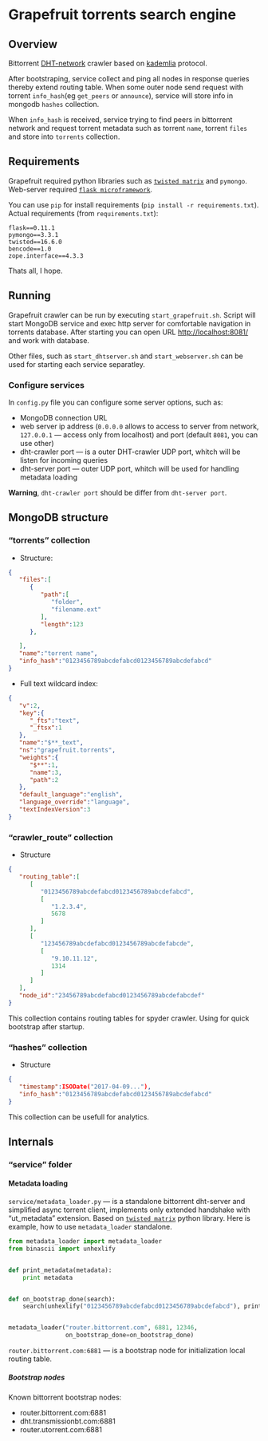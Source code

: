 # Grapefruit torrents search engine
## Overview
Bittorrent [DHT-network](https://en.wikipedia.org/wiki/Distributed_hash_table) crawler based on [kademlia](https://en.wikipedia.org/wiki/Kademlia) protocol. 

After bootstraping, service collect and ping all nodes in response queries thereby extend routing table.
When some outer node send request with torrent ```info_hash```(eg ```get_peers``` or ```announce```), service will store info in mongodb ```hashes``` collection.

When ```info_hash``` is received, service trying to find peers in bittorrent network and request torrent metadata such as torrent ```name```, torrent ```files``` and store into ```torrents``` collection.
## Requirements
Grapefruit required python libraries such as [```twisted matrix```](https://twistedmatrix.com/trac/) and ```pymongo```. Web-server required [```flask microframework```](http://flask.pocoo.org/).

You can use ```pip``` for install requirements (```pip install -r requirements.txt```).
Actual requirements (from ```requirements.txt```):
```
flask==0.11.1
pymongo==3.3.1
twisted==16.6.0
bencode==1.0
zope.interface==4.3.3
```
Thats all, I hope.

## Running
Grapefruit crawler can be run by executing ```start_grapefruit.sh```. Script will start MongoDB service and exec http server for comfortable navigation in torrents database. After starting you can open URL [http://localhost:8081/](http://localhost:8081/) and work with database.

Other files, such as ```start_dhtserver.sh``` and ```start_webserver.sh``` can be used for starting each service separatley.
### Configure services
In ```config.py``` file you can configure some server options, such as:
* MongoDB connection URL
* web server ip address (```0.0.0.0``` allows to access to server from network, ```127.0.0.1``` — access only from localhost) and port (default ```8081```, you can use other)
* dht-crawler port — is a outer DHT-crawler UDP port, whitch will be listen for incoming queries
* dht-server port — outer UDP port, whitch will be used for handling metadata loading

**Warning**, ```dht-crawler port``` should be differ from ```dht-server port```.
## MongoDB structure
### “torrents” collection
* Structure:
```json
{  
   "files":[  
      {  
         "path":[  
            "folder",
            "filename.ext"
         ],
         "length":123
      },

   ],
   "name":"torrent name",
   "info_hash":"0123456789abcdefabcd0123456789abcdefabcd"
}
```
* Full text wildcard index:
``` json
{  
   "v":2,
   "key":{  
      "_fts":"text",
      "_ftsx":1
   },
   "name":"$**_text",
   "ns":"grapefruit.torrents",
   "weights":{  
      "$**":1,
      "name":3,
      "path":2
   },
   "default_language":"english",
   "language_override":"language",
   "textIndexVersion":3
}                                      
```
### “crawler_route” collection
* Structure
```json
{  
   "routing_table":[  
      [  
         "0123456789abcdefabcd0123456789abcdefabcd",
         [  
            "1.2.3.4",
            5678
         ]
      ],
      [  
         "123456789abcdefabcd0123456789abcdefabcde",
         [  
            "9.10.11.12",
            1314
         ]
      ]
   ],
   "node_id":"23456789abcdefabcd0123456789abcdefabcdef"
}
```
This collection contains routing tables for spyder crawler. Using for quick bootstrap after startup.
### “hashes” collection
* Structure
```json
{  
   "timestamp":ISODate("2017-04-09..."),
   "info_hash":"0123456789abcdefabcd0123456789abcdefabcd"
}
```
This collection can be usefull for analytics.
## Internals
### “service” folder
#### Metadata loading
```service/metadata_loader.py``` — is a standalone bittorrent dht-server and simplified async torrent client, implements only extended handshake with “ut_metadata” extension. Based on [```twisted matrix```](https://twistedmatrix.com/trac/) python library.
Here is example, how to use ```metadata_loader``` standalone.
``` python
from metadata_loader import metadata_loader
from binascii import unhexlify


def print_metadata(metadata):
    print metadata


def on_bootstrap_done(search):
    search(unhexlify("0123456789abcdefabcd0123456789abcdefabcd"), print_metadata)


metadata_loader("router.bittorrent.com", 6881, 12346,
                on_bootstrap_done=on_bootstrap_done)
```
```router.bittorrent.com:6881``` — is a bootstrap node for initialization local routing table.
##### Bootstrap nodes
Known bittorrent bootstrap nodes:
* router.bittorrent.com:6881
* dht.transmissionbt.com:6881
* router.utorrent.com:6881